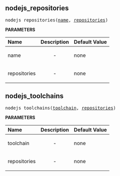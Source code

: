 <!-- Generated with Stardoc: http://skydoc.bazel.build -->

<a id="#nodejs_repositories"></a>

## nodejs_repositories

<pre>
nodejs_repositories(<a href="#nodejs_repositories-name">name</a>, <a href="#nodejs_repositories-repositories">repositories</a>)
</pre>

**PARAMETERS**

| Name                                                      | Description               | Default Value |
| :-------------------------------------------------------- | :------------------------ | :------------ |
| <a id="nodejs_repositories-name"></a>name                 | <p align="center"> - </p> | none          |
| <a id="nodejs_repositories-repositories"></a>repositories | <p align="center"> - </p> | none          |

<a id="#nodejs_toolchains"></a>

## nodejs_toolchains

<pre>
nodejs_toolchains(<a href="#nodejs_toolchains-toolchain">toolchain</a>, <a href="#nodejs_toolchains-repositories">repositories</a>)
</pre>

**PARAMETERS**

| Name                                                    | Description               | Default Value |
| :------------------------------------------------------ | :------------------------ | :------------ |
| <a id="nodejs_toolchains-toolchain"></a>toolchain       | <p align="center"> - </p> | none          |
| <a id="nodejs_toolchains-repositories"></a>repositories | <p align="center"> - </p> | none          |
